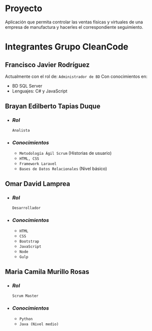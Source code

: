 # **Proyecto**
Aplicación que permita controlar las ventas físicas y virtuales de una empresa de manufactura y hacerles el correspondiente seguimiento.


# **Integrantes Grupo CleanCode**

## Francisco Javier Rodríguez 
Actualmente con el rol de: ```Administrador de BD```
Con conocimientos en:
- BD SQL Server
- Lenguajes: C# y JavaScript

## Brayan Edilberto Tapias Duque

- ### _Rol_
    ```Analista```
- ### _Conocimientos_ 
    - ```Metodología Ágil Scrum``` (Historias de usuario)
    - ```HTML, CSS```
    - ```Framework Laravel```
    - ```Bases de Datos Relacionales``` (Nivel básico)

## Omar David Lamprea
- ### _Rol_
    ```Desarrollador```
- ### _Conocimientos_
    - ```HTML```
    - ```CSS```
    - ```Bootstrap```
    - ```JavaScript```
    - ```Node```
    - ```Gulp```

## Maria Camila Murillo Rosas
- ### _Rol_
    ```Scrum Master```
- ### _Conocimientos_
    - ```Python```
    - ```Java (Nivel medio)```


